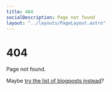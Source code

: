 ```yaml
---
title: 404
socialDescription: Page not found
layout: "../layouts/PageLayout.astro"
---
```


# 404

Page not found.

Maybe [try the list of blogposts instead](/blog)?
